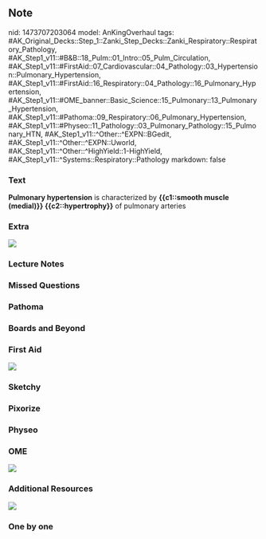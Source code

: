 ## Note
nid: 1473707203064
model: AnKingOverhaul
tags: #AK_Original_Decks::Step_1::Zanki_Step_Decks::Zanki_Respiratory::Respiratory_Pathology, #AK_Step1_v11::#B&B::18_Pulm::01_Intro::05_Pulm_Circulation, #AK_Step1_v11::#FirstAid::07_Cardiovascular::04_Pathology::03_Hypertension::Pulmonary_Hypertension, #AK_Step1_v11::#FirstAid::16_Respiratory::04_Pathology::16_Pulmonary_Hypertension, #AK_Step1_v11::#OME_banner::Basic_Science::15_Pulmonary::13_Pulmonary_Hypertension, #AK_Step1_v11::#Pathoma::09_Respiratory::06_Pulmonary_Hypertension, #AK_Step1_v11::#Physeo::11_Pathology::03_Pulmonary_Pathology::15_Pulmonary_HTN, #AK_Step1_v11::^Other::^EXPN::BGedit, #AK_Step1_v11::^Other::^EXPN::Uworld, #AK_Step1_v11::^Other::^HighYield::1-HighYield, #AK_Step1_v11::^Systems::Respiratory::Pathology
markdown: false

### Text
<div>
  <b>Pulmonary hypertension</b> is characterized by <b>{{c1::smooth
  muscle (medial)}} {{c2::hypertrophy}}</b> of pulmonary arteries
</div>

### Extra
<img src="paste-130721624621057.jpg">

### Lecture Notes


### Missed Questions


### Pathoma


### Boards and Beyond


### First Aid
<img src="tmp0IHPoR.png">

### Sketchy


### Pixorize


### Physeo


### OME
<div class="ome-widget">
  <a href=
  "https://onlinemeded.org/spa/pulmonary/pulmonary-hypertension/acquire?ref=anki">
  <img src="_OME_AnkiFlashcards_Lesson_3.png"></a>
</div>

### Additional Resources
<img src="plexiform.jpg">

### One by one

